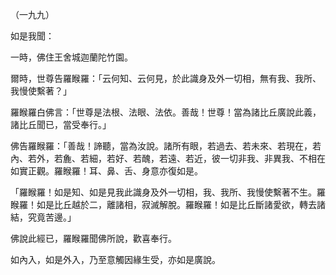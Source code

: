 （一九九）

如是我聞：

一時，佛住王舍城迦蘭陀竹園。

爾時，世尊告羅睺羅：「云何知、云何見，於此識身及外一切相，無有我、我所、我慢使繫著？」

羅睺羅白佛言：「世尊是法根、法眼、法依。善哉！世尊！當為諸比丘廣說此義，諸比丘聞已，當受奉行。」

佛告羅睺羅：「善哉！諦聽，當為汝說。諸所有眼，若過去、若未來、若現在，若內、若外，若麁、若細，若好、若醜，若遠、若近，彼一切非我、非異我、不相在如實正觀。羅睺羅！耳、鼻、舌、身意亦復如是。

「羅睺羅！如是知、如是見我此識身及外一切相，我、我所、我慢使繫著不生。羅睺羅！如是比丘越於二，離諸相，寂滅解脫。羅睺羅！如是比丘斷諸愛欲，轉去諸結，究竟苦邊。」

佛說此經已，羅睺羅聞佛所說，歡喜奉行。

如內入，如是外入，乃至意觸因緣生受，亦如是廣說。




